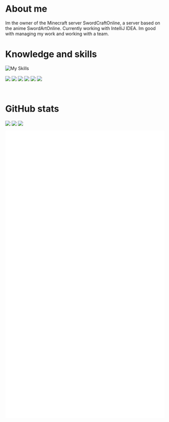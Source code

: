 
# About me
Im the owner of the Minecraft server SwordCraftOnline, a server based on the anime SwordArtOnline. Currently working with IntelliJ IDEA. Im good with managing my work and working with a team.

<p align="center">

# Knowledge and skills
  
![My Skills](https://skills.thijs.gg/icons?i=java,html,css,mysql,js,py&theme=dark)
  

  <img align="center" src="https://img.shields.io/badge/Java-Good-green" /> <img align="center" src="https://img.shields.io/badge/HTML-Good-green" /> <img align="center" src="https://img.shields.io/badge/CSS-Good-green" /> <img align="center" src="https://img.shields.io/badge/MySQL-Good-green" /> <img align="center" src="https://img.shields.io/badge/JavaScript-Basics-yellow" /> <img align="center" src="https://img.shields.io/badge/Python-Basics-yellow" />
  
  <br>
  
# GitHub stats

<img align="center" src="https://github-readme-stats.vercel.app/api?username=NurHenry&show_icons=true&theme=onedark" />
<img align="center" src="https://github-readme-stats.vercel.app/api/pin/?username=NurHenry&repo=Webseite&theme=onedark" />
<img align="center" src="https://github-readme-stats.vercel.app/api/top-langs/?username=NurHenry&theme=onedark" />
  
![Metrics](/github-metrics.svg)
  
<!-- <p><img  src="https://github-readme-stats.vercel.app/api/top-langs?username=nurhenry&theme=jolly&show_icons=true&locale=en&layout=compact" alt="nurhenry" /></p><br /> -->
<!-- <p><img align="center" src="https://github-readme-streak-stats.herokuapp.com/?user=nurhenry&" alt="nurhenry" /></p> -->
